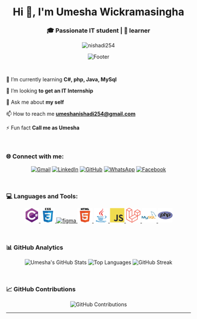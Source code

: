 <h1 align="center">Hi 👋, I'm Umesha Wickramasingha</h1>
<h3 align="center">🎓 Passionate IT student | 🌱 learner</h3>

<p align="center"> <img src="https://komarev.com/ghpvc/?username=nishadi254&label=Profile%20views&color=0e75b6&style=flat" alt="nishadi254" /> </p>

<div align="center">

![Footer](https://capsule-render.vercel.app/api?type=soft&color=0:ffc0cb,100:ff99aa&height=80&section=footer&text=Keep%20Coding%20Keep%20Learning&fontSize=30&animation=fadeIn&fontColor=ffffff)
</div></div>

</br>

 🌱 I’m currently learning **C#, php, Java, MySql**

 🤝 I’m looking **to get an IT Internship**

 💬 Ask me about **my self**

 📫 How to reach me **umeshanishadi254@gmail.com**

 ⚡ Fun fact **Call me as Umesha**

</br>

<h3 align="left">🌐 Connect with me:</h3>
<p align="center">

<div align="center">

[![Gmail](https://img.shields.io/badge/Gmail-D14836?style=for-the-badge&logo=gmail&logoColor=white)](mailto:umeshanishadi254@gmail.com)
[![LinkedIn](https://img.shields.io/badge/LinkedIn-0077B5?style=for-the-badge&logo=linkedin&logoColor=white)](https://www.linkedin.com/in/umesha-wickramasingha-a0107731a)
[![GitHub](https://img.shields.io/badge/GitHub-100000?style=for-the-badge&logo=github&logoColor=white)](https://github.com/Nishadi254)
[![WhatsApp](https://img.shields.io/badge/WhatsApp-25D366?style=for-the-badge&logo=whatsapp&logoColor=white)](https://wa.me/94XXXXXXXXX)
[![Facebook](https://img.shields.io/badge/Facebook-1877F2?style=for-the-badge&logo=facebook&logoColor=white)](https://www.facebook.com/YourFacebookUsername)

</div>

</br>

<h3 align="left">💻 Languages and Tools:</h3>
<p align="center"> 
  <a href="https://www.w3schools.com/cs/" target="_blank" rel="noreferrer"> 
    <img src="https://raw.githubusercontent.com/devicons/devicon/master/icons/csharp/csharp-original.svg" alt="csharp" width="40" height="40"/> 
  </a> 
  <a href="https://www.w3schools.com/css/" target="_blank" rel="noreferrer"> 
    <img src="https://raw.githubusercontent.com/devicons/devicon/master/icons/css3/css3-original-wordmark.svg" alt="css3" width="40" height="40"/> 
  </a> 
  <a href="https://www.figma.com/" target="_blank" rel="noreferrer"> 
    <img src="https://www.vectorlogo.zone/logos/figma/figma-icon.svg" alt="figma" width="40" height="40"/> 
  </a> 
  <a href="https://www.w3.org/html/" target="_blank" rel="noreferrer"> 
    <img src="https://raw.githubusercontent.com/devicons/devicon/master/icons/html5/html5-original-wordmark.svg" alt="html5" width="40" height="40"/> 
  </a> 
  <a href="https://www.java.com" target="_blank" rel="noreferrer"> 
    <img src="https://raw.githubusercontent.com/devicons/devicon/master/icons/java/java-original.svg" alt="java" width="40" height="40"/> 
  </a> 
  <a href="https://developer.mozilla.org/en-US/docs/Web/JavaScript" target="_blank" rel="noreferrer"> 
    <img src="https://raw.githubusercontent.com/devicons/devicon/master/icons/javascript/javascript-original.svg" alt="javascript" width="40" height="40"/> 
  </a> 
  <a href="https://laravel.com/" target="_blank" rel="noreferrer"> 
    <img src="https://raw.githubusercontent.com/devicons/devicon/master/icons/laravel/laravel-original.svg" alt="laravel" width="40" height="40"/> 
  </a> 
  <a href="https://www.mysql.com/" target="_blank" rel="noreferrer"> 
    <img src="https://raw.githubusercontent.com/devicons/devicon/master/icons/mysql/mysql-original-wordmark.svg" alt="mysql" width="40" height="40"/> 
  </a> 
  <a href="https://www.php.net" target="_blank" rel="noreferrer"> 
    <img src="https://raw.githubusercontent.com/devicons/devicon/master/icons/php/php-original.svg" alt="php" width="40" height="40"/> 
  </a> 
</p>
</br>

<h3 align="left">📊 GitHub Analytics</h3>
<p align="center">
<div align="center">
  
![Umesha's GitHub Stats](https://github-readme-stats.vercel.app/api?username=Nishadi254&show_icons=true&theme=radical&count_private=true&hide_border=true&line_height=24)
![Top Languages](https://github-readme-stats.vercel.app/api/top-langs/?username=Nishadi254&layout=compact&theme=radical&hide_border=true&langs_count=6)
![GitHub Streak](https://github-readme-streak-stats.herokuapp.com/?user=Nishadi254&theme=radical&hide_border=true)

</div>


</div>

</br>

<h3 align="left">📈 GitHub Contributions</h3>

<div align="center">

![GitHub Contributions](https://github-readme-activity-graph.vercel.app/graph?username=Nishadi254&theme=react-dark&hide_border=true&area=true&custom_title=Umesha%27s%20Contribution%20Graph)

</div>

---







